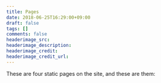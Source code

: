 ```yaml
---
title: Pages
date: 2018-06-25T16:29:00+09:00
draft: false
tags: []
comments: false
headerimage_src:
headerimage_description:
headerimage_credit:
headerimage_credit_url:
---
```


These are four static pages on the site, and these are them:
